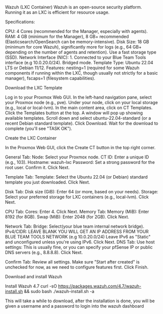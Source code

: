 
Wazuh (LXC Container)
Wazuh is an open-source security platform. Running it as an LXC is efficient for resource usage.

Specifications:

CPU: 4 Cores (recommended for the Manager, especially with agents).
RAM: 4 GB (minimum for the Manager), 8 GB+ recommended (Elasticsearch/OpenSearch can be memory-intensive).
Disk Size: 18 GB (minimum for core Wazuh), significantly more for logs (e.g., 64 GB+ depending on the number of agents and retention). Use a fast storage type (SSD).
Network Interface (NIC): 1. Connected to your Blue Team Tools interface (e.g 10.0.20.0/24). Bridged mode.
Template Type: Ubuntu 22.04 LTS or Debian 11/12.
Features: nesting=1 (required for some Wazuh components if running within the LXC, though usually not strictly for a basic manager), fscaps=1 (filesystem capabilities).


Download the LXC Template

Log in to your Proxmox Web GUI.
In the left-hand navigation pane, select your Proxmox node (e.g., pve).
Under your node, click on your local storage (e.g., local or local-lvm).
In the main content area, click on CT Templates.
Click the Templates button at the top.
A window will pop up showing available templates. Scroll down and select ubuntu-22.04-standard (or a recent Debian standard template).
Click Download. Wait for the download to complete (you'll see "TASK OK").


Create the LXC Container

In the Proxmox Web GUI, click the Create CT button in the top right corner.

General Tab:
Node: Select your Proxmox node.
CT ID: Enter a unique ID (e.g., 103).
Hostname: wazuh-lxc
Password: Set a strong password for the root user. Confirm it.
Click Next.

Template Tab:
Template: Select the Ubuntu 22.04 (or Debian) standard template you just downloaded.
Click Next.

Disk Tab:
Disk size (GiB): Enter 64 (or more, based on your needs).
Storage: Select your preferred storage for LXC containers (e.g., local-lvm).
Click Next.

CPU Tab:
Cores: Enter 4.
Click Next.
Memory Tab:
Memory (MiB): Enter 8192 (for 8GB).
Swap (MiB): Enter 2048 (for 2GB).
Click Next.

Network Tab:
Bridge: Select(your blue team internal network bridge).
IPv4/CIDR: LEAVE BLANK YOU WILL GET AN IP ADDRESS FROM YOUR BLUE TEAM TOOLS NETWORK (e.g 10.0.20.0/24)
Leave IPv6 as "Static" and unconfigured unless you're using IPv6.
Click Next.
DNS Tab:
Use host settings: This is usually fine, or you can specify your pfSense IP or public DNS servers (e.g., 8.8.8.8).
Click Next.

Confirm Tab:
Review all settings. Make sure "Start after created" is unchecked for now, as we need to configure features first.
Click Finish.

Download and install Wazuh

Install Wazuh 4.7
curl -sO https://packages.wazuh.com/4.7/wazuh-install.sh && sudo bash ./wazuh-install.sh -a

This will take a while to download, after the installation is done, you will be given a username and a password to login into the wazuh dashboard